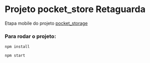 # Projeto pocket_store Retaguarda

Etapa mobile do projeto [pocket_storage](https://github.com/ooncyber/pocket_storage)

### Para rodar o projeto:
```
npm install
```
```
npm start
```
